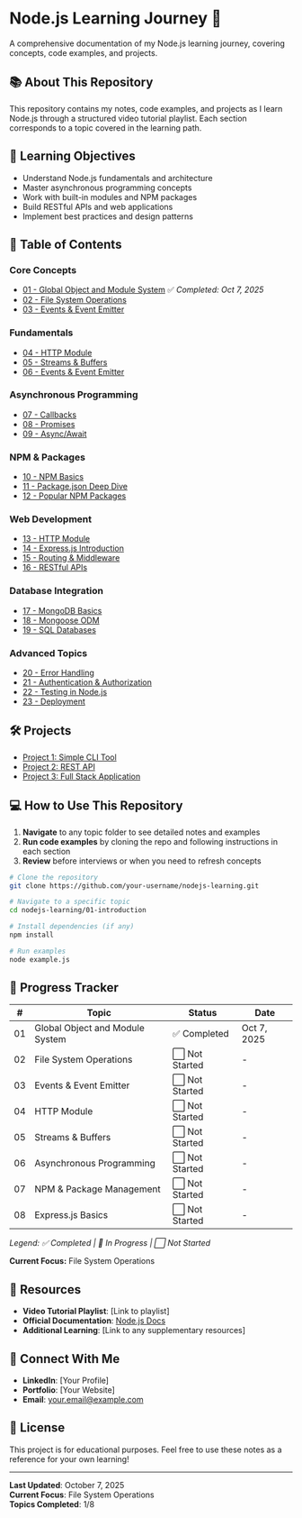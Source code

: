 # Node.js Learning Journey 🚀

A comprehensive documentation of my Node.js learning journey, covering concepts, code examples, and projects.

## 📚 About This Repository

This repository contains my notes, code examples, and projects as I learn Node.js through a structured video tutorial playlist. Each section corresponds to a topic covered in the learning path.

## 🎯 Learning Objectives

- Understand Node.js fundamentals and architecture
- Master asynchronous programming concepts
- Work with built-in modules and NPM packages
- Build RESTful APIs and web applications
- Implement best practices and design patterns

## 📖 Table of Contents

### Core Concepts
- [01 - Global Object and Module System](./01-global-module-system/) ✅ *Completed: Oct 7, 2025*
- [02 - File System Operations](./02-file-system/)
- [03 - Events & Event Emitter](./03-events/)

### Fundamentals
- [04 - HTTP Module](./04-http-module/)
- [05 - Streams & Buffers](./05-streams-buffers/)
- [06 - Events & Event Emitter](./06-events/)

### Asynchronous Programming
- [07 - Callbacks](./07-callbacks/)
- [08 - Promises](./08-promises/)
- [09 - Async/Await](./09-async-await/)

### NPM & Packages
- [10 - NPM Basics](./10-npm-basics/)
- [11 - Package.json Deep Dive](./11-package-json/)
- [12 - Popular NPM Packages](./12-popular-packages/)

### Web Development
- [13 - HTTP Module](./13-http-module/)
- [14 - Express.js Introduction](./14-express-intro/)
- [15 - Routing & Middleware](./15-routing-middleware/)
- [16 - RESTful APIs](./16-restful-apis/)

### Database Integration
- [17 - MongoDB Basics](./17-mongodb/)
- [18 - Mongoose ODM](./18-mongoose/)
- [19 - SQL Databases](./19-sql-databases/)

### Advanced Topics
- [20 - Error Handling](./20-error-handling/)
- [21 - Authentication & Authorization](./21-authentication/)
- [22 - Testing in Node.js](./22-testing/)
- [23 - Deployment](./23-deployment/)

## 🛠️ Projects

- [Project 1: Simple CLI Tool](./projects/01-cli-tool/)
- [Project 2: REST API](./projects/02-rest-api/)
- [Project 3: Full Stack Application](./projects/03-fullstack-app/)

## 💻 How to Use This Repository

1. **Navigate** to any topic folder to see detailed notes and examples
2. **Run code examples** by cloning the repo and following instructions in each section
3. **Review** before interviews or when you need to refresh concepts

```bash
# Clone the repository
git clone https://github.com/your-username/nodejs-learning.git

# Navigate to a specific topic
cd nodejs-learning/01-introduction

# Install dependencies (if any)
npm install

# Run examples
node example.js
```

## 📝 Progress Tracker

| # | Topic | Status | Date |
|---|-------|--------|------|
| 01 | Global Object and Module System | ✅ Completed | Oct 7, 2025 |
| 02 | File System Operations | ⬜ Not Started | - |
| 03 | Events & Event Emitter | ⬜ Not Started | - |
| 04 | HTTP Module | ⬜ Not Started | - |
| 05 | Streams & Buffers | ⬜ Not Started | - |
| 06 | Asynchronous Programming | ⬜ Not Started | - |
| 07 | NPM & Package Management | ⬜ Not Started | - |
| 08 | Express.js Basics | ⬜ Not Started | - |

*Legend: ✅ Completed | 🔄 In Progress | ⬜ Not Started*

**Current Focus:** File System Operations

## 🔗 Resources

- **Video Tutorial Playlist**: [Link to playlist]
- **Official Documentation**: [Node.js Docs](https://nodejs.org/docs)
- **Additional Learning**: [Link to any supplementary resources]

## 🤝 Connect With Me

- **LinkedIn**: [Your Profile]
- **Portfolio**: [Your Website]
- **Email**: your.email@example.com

## 📄 License

This project is for educational purposes. Feel free to use these notes as a reference for your own learning!

---

**Last Updated**: October 7, 2025  
**Current Focus**: File System Operations  
**Topics Completed**: 1/8